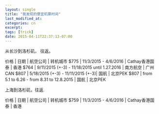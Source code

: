 ```yaml
---
layout: single
title: "我发现的便宜机票时间"
last_modified_at:
categories: cn
excerpt:
tags: [trick]
date: 2015-04-11T22:37:13-07:00
---
```

从长沙到洛杉矶， 往返。

价格 | 日期 | 航空公司 | 转机城市 
$775 | 11/3/2015 - 4/6/2016 | Cathay香港国泰 | 香港
$764 | 9/11/2015 (+-3) - 11/18/2015 until 1.27.2016 | 南方航空 | 广州CAN
$807 | 5/18/2015 (+-3) - 11/11/2015 (+-3)| 国航 | 北京PEK 
$807 | from 5.1 to 6.26 - from 8.31 to 12.8.2015 | 国航 | 北京PEK

上海到洛杉矶，往返.

价格 | 日期 | 航空公司 | 转机城市 
$759 | 11/3/2015 - 4/6/2016 | Cathay香港国泰 | 香港



